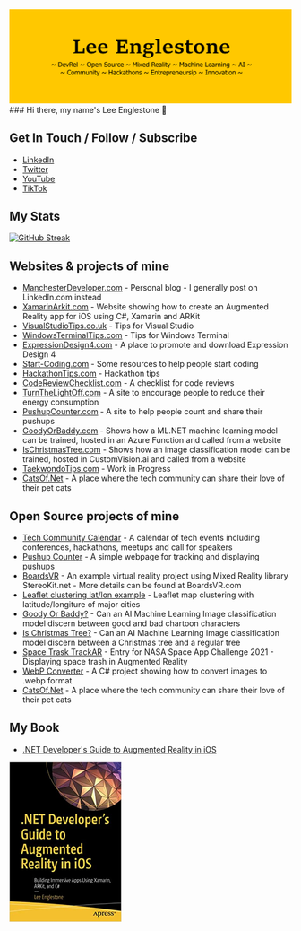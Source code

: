 <img src="images/heading3.png" alt="About Lee Englestone">
### Hi there, my name's Lee Englestone 👋

## Get In Touch / Follow / Subscribe

-  [LinkedIn](https://www.linkedin.com/in/leeenglestone/) 
-  [Twitter](https://www.twitter.com/leeenglestone/) 
-  [YouTube](https://www.youtube.com/user/LeeEnglestone)
-  [TikTok](https://www.tiktok.com/@leeenglestone)

## My Stats

[![GitHub Streak](http://github-readme-streak-stats.herokuapp.com?user=leeenglestone&theme=dark)](https://git.io/streak-stats)

## Websites & projects of mine
-  [ManchesterDeveloper.com](https://manchesterdeveloper.com/) - Personal blog - I generally post on LinkedIn.com instead
-  [XamarinArkit.com](https://XamarinArkit.com/) - Website showing how to create an Augmented Reality app for iOS using C#, Xamarin and ARKit 
-  [VisualStudioTips.co.uk](https://visualstudiotips.co.uk/) - Tips for Visual Studio
-  [WindowsTerminalTips.com](https://windowsterminaltips.com/) - Tips for Windows Terminal
-  [ExpressionDesign4.com](https://expressiondesign4.com/) - A place to promote and download Expression Design 4
-  [Start-Coding.com](https://start-coding.com/) - Some resources to help people start coding
-  [HackathonTips.com](https://hackathontips.com/) - Hackathon tips
-  [CodeReviewChecklist.com](https://codereviewchecklist.com/) - A checklist for code reviews
-  [TurnTheLightOff.com](https://turnthelightoff.com/) - A site to encourage people to reduce their energy consumption
-  [PushupCounter.com](https://pushupcounter.com/) - A site to help people count and share their pushups
-  [GoodyOrBaddy.com](https://goodyorbaddy.com) - Shows how a ML.NET machine learning model can be trained, hosted in an Azure Function and called from a website
-  [IsChristmasTree.com](https://IsChristmasTree.com) - Shows how an image classification model can be trained, hosted in CustomVision.ai and called from a website
-  [TaekwondoTips.com](https://TaekwondoTips.com) - Work in Progress
-  [CatsOf.Net](https://CatsOf.net) - A place where the tech community can share their love of their pet cats

## Open Source projects of mine
- [Tech Community Calendar](https://github.com/Avanade/TechCommunityCalendar) - A calendar of tech events including conferences, hackathons, meetups and call for speakers
- [Pushup Counter](https://github.com/leeenglestone/PushupCounterPublic) - A simple webpage for tracking and displaying pushups
- [BoardsVR](https://github.com/leeenglestone/BoardsVR) - An example virtual reality project using Mixed Reality library StereoKit.net - More details can be found at BoardsVR.com
- [Leaflet clustering lat/lon example](https://github.com/leeenglestone/LeafletMapClusterSample) - Leaflet map clustering with latitude/longiture of major cities
- [Goody Or Baddy?](https://github.com/leeenglestone/GoodyOrBaddy) - Can an AI Machine Learning Image classification model discern between good and bad chartoon characters
- [Is Christmas Tree?](https://github.com/leeenglestone/IsChristmasTree) - Can an AI Machine Learning Image classification model discern between a Christmas tree and a regular tree
- [Space Trask TrackAR](https://github.com/leeenglestone/SpaceTrashTrackAR) - Entry for NASA Space App Challenge 2021 - Displaying space trash in Augmented Reality
- [WebP Converter](https://github.com/leeenglestone/WebPConverter) - A C# project showing how to convert images to .webp format
- [CatsOf.Net](https://github.com/leeenglestone/CatsOfNet) - A place where the tech community can share their love of their pet cats

## My Book
-  [.NET Developer's Guide to Augmented Reality in iOS](https://amzn.to/348yS9K)

<img src="images/book.jpg" width=200>
